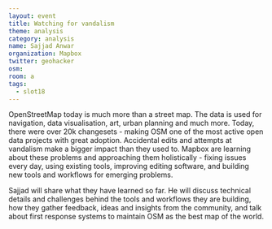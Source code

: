 ```yaml
---
layout: event
title: Watching for vandalism
theme: analysis
category: analysis
name: Sajjad Anwar
organization: Mapbox
twitter: geohacker
osm:
room: a
tags: 
  - slot18
---
```

OpenStreetMap today is much more than a street map. The data is used for navigation, data visualisation, art, urban planning and much more. Today, there were over 20k changesets - making OSM one of the most active open data projects with great adoption. Accidental edits and attempts at vandalism make a bigger impact than they used to. Mapbox are learning about these problems and approaching them holistically - fixing issues every day, using existing tools, improving editing software, and building new tools and workflows for emerging problems.

Sajjad will share what they have learned so far. He will discuss technical details and challenges behind the tools and workflows they are building, how they gather feedback, ideas and insights from the community, and talk about first response systems to maintain OSM as the best map of the world.
